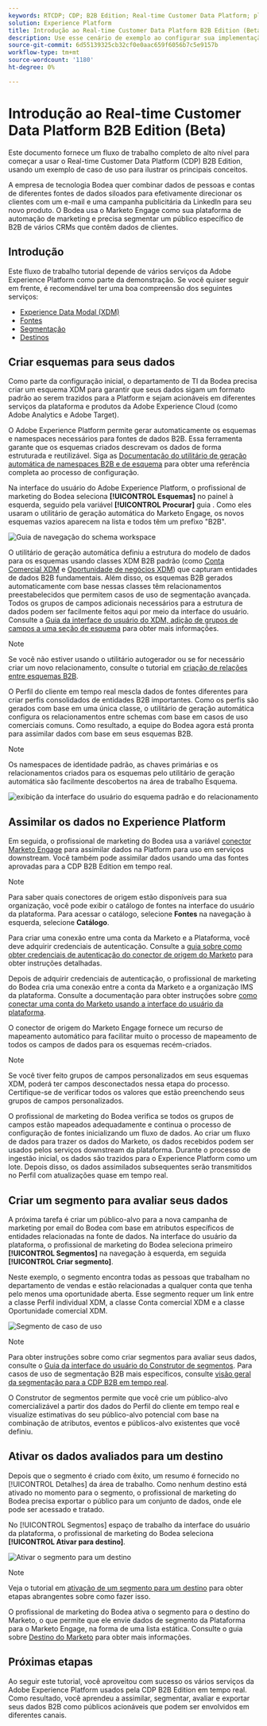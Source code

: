 ```yaml
---
keywords: RTCDP; CDP; B2B Edition; Real-time Customer Data Platform; plataforma de dados do cliente em tempo real; cdp em tempo real; b2b; cdp
solution: Experience Platform
title: Introdução ao Real-time Customer Data Platform B2B Edition (Beta)
description: Use esse cenário de exemplo ao configurar sua implementação do Real-time Customer Data Platform B2B Edition.
source-git-commit: 6d55139325cb32cf0e0aac659f6056b7c5e9157b
workflow-type: tm+mt
source-wordcount: '1180'
ht-degree: 0%

---
```


# Introdução ao Real-time Customer Data Platform B2B Edition (Beta)

Este documento fornece um fluxo de trabalho completo de alto nível para começar a usar o Real-time Customer Data Platform (CDP) B2B Edition, usando um exemplo de caso de uso para ilustrar os principais conceitos.

A empresa de tecnologia Bodea quer combinar dados de pessoas e contas de diferentes fontes de dados siloados para efetivamente direcionar os clientes com um e-mail e uma campanha publicitária da LinkedIn para seu novo produto. O Bodea usa o Marketo Engage como sua plataforma de automação de marketing e precisa segmentar um público específico de B2B de vários CRMs que contêm dados de clientes.

## Introdução

Este fluxo de trabalho tutorial depende de vários serviços da Adobe Experience Platform como parte da demonstração. Se você quiser seguir em frente, é recomendável ter uma boa compreensão dos seguintes serviços:

- [Experience Data Modal (XDM)](../xdm/home.md)
- [Fontes](../sources/home.md)
- [Segmentação](../segmentation/home.md)
- [Destinos](../destinations/home.md)

## Criar esquemas para seus dados

Como parte da configuração inicial, o departamento de TI da Bodea precisa criar um esquema XDM para garantir que seus dados sigam um formato padrão ao serem trazidos para a Platform e sejam acionáveis em diferentes serviços da plataforma e produtos da Adobe Experience Cloud (como Adobe Analytics e Adobe Target).

O Adobe Experience Platform permite gerar automaticamente os esquemas e namespaces necessários para fontes de dados B2B. Essa ferramenta garante que os esquemas criados descrevam os dados de forma estruturada e reutilizável. Siga as [Documentação do utilitário de geração automática de namespaces B2B e de esquema](../sources/connectors/adobe-applications/marketo/marketo-namespaces.md) para obter uma referência completa ao processo de configuração.

Na interface do usuário do Adobe Experience Platform, o profissional de marketing do Bodea seleciona **[!UICONTROL Esquemas]** no painel à esquerda, seguido pela variável **[!UICONTROL Procurar]** guia . Como eles usaram o utilitário de geração automática do Marketo Engage, os novos esquemas vazios aparecem na lista e todos têm um prefixo &quot;B2B&quot;.

![Guia de navegação do schema workspace](./assets/b2b-tutorial/empty-b2b-schemas.png)

O utilitário de geração automática definiu a estrutura do modelo de dados para os esquemas usando classes XDM B2B padrão (como [Conta Comercial XDM](../xdm/classes/b2b/business-account.md) e [Oportunidade de negócios XDM](../xdm/classes/b2b/business-opportunity.md)) que capturam entidades de dados B2B fundamentais. Além disso, os esquemas B2B gerados automaticamente com base nessas classes têm relacionamentos preestabelecidos que permitem casos de uso de segmentação avançada. Todos os grupos de campos adicionais necessários para a estrutura de dados podem ser facilmente feitos aqui por meio da interface do usuário. Consulte a [Guia da interface do usuário do XDM, adição de grupos de campos a uma seção de esquema](../xdm/ui/resources/schemas.md#add-field-groups) para obter mais informações.

>[!NOTE]
> 
>Se você não estiver usando o utilitário autogerador ou se for necessário criar um novo relacionamento, consulte o tutorial em [criação de relações entre esquemas B2B](../xdm/tutorials/relationship-b2b.md).

O Perfil do cliente em tempo real mescla dados de fontes diferentes para criar perfis consolidados de entidades B2B importantes. Como os perfis são gerados com base em uma única classe, o utilitário de geração automática configura os relacionamentos entre schemas com base em casos de uso comerciais comuns. Como resultado, a equipe do Bodea agora está pronta para assimilar dados com base em seus esquemas B2B.

>[!NOTE]
> 
>Os namespaces de identidade padrão, as chaves primárias e os relacionamentos criados para os esquemas pelo utilitário de geração automática são facilmente descobertos na área de trabalho Esquema.
>
>![exibição da interface do usuário do esquema padrão e do relacionamento](./assets/b2b-tutorial/schema-identity-relationship.png)

## Assimilar os dados no Experience Platform

Em seguida, o profissional de marketing do Bodea usa a variável [conector Marketo Engage](../sources/connectors/adobe-applications/marketo/marketo.md) para assimilar dados na Platform para uso em serviços downstream. Você também pode assimilar dados usando uma das fontes aprovadas para a CDP B2B Edition em tempo real.

>[!NOTE]
> 
>Para saber quais conectores de origem estão disponíveis para sua organização, você pode exibir o catálogo de fontes na interface do usuário da plataforma. Para acessar o catálogo, selecione **Fontes** na navegação à esquerda, selecione **Catálogo**.

Para criar uma conexão entre uma conta da Marketo e a Plataforma, você deve adquirir credenciais de autenticação. Consulte a [guia sobre como obter credenciais de autenticação do conector de origem do Marketo](../sources/connectors/adobe-applications/marketo/marketo-auth.md) para obter instruções detalhadas.

Depois de adquirir credenciais de autenticação, o profissional de marketing do Bodea cria uma conexão entre a conta da Marketo e a organização IMS da plataforma. Consulte a documentação para obter instruções sobre [como conectar uma conta do Marketo usando a interface do usuário da plataforma](../sources/tutorials/ui/create/adobe-applications/marketo.md).

O conector de origem do Marketo Engage fornece um recurso de mapeamento automático para facilitar muito o processo de mapeamento de todos os campos de dados para os esquemas recém-criados.

>[!NOTE]
> 
>Se você tiver feito grupos de campos personalizados em seus esquemas XDM, poderá ter campos desconectados nessa etapa do processo. Certifique-se de verificar todos os valores que estão preenchendo seus grupos de campos personalizados.

O profissional de marketing do Bodea verifica se todos os grupos de campos estão mapeados adequadamente e continua o processo de configuração de fontes inicializando um fluxo de dados. Ao criar um fluxo de dados para trazer os dados do Marketo, os dados recebidos podem ser usados pelos serviços downstream da plataforma. Durante o processo de ingestão inicial, os dados são trazidos para o Experience Platform como um lote. Depois disso, os dados assimilados subsequentes serão transmitidos no Perfil com atualizações quase em tempo real.

## Criar um segmento para avaliar seus dados

A próxima tarefa é criar um público-alvo para a nova campanha de marketing por email do Bodea com base em atributos específicos de entidades relacionadas na fonte de dados. Na interface do usuário da plataforma, o profissional de marketing do Bodea seleciona primeiro **[!UICONTROL Segmentos]** na navegação à esquerda, em seguida **[!UICONTROL Criar segmento]**.

Neste exemplo, o segmento encontra todas as pessoas que trabalham no departamento de vendas e estão relacionadas a qualquer conta que tenha pelo menos uma oportunidade aberta. Esse segmento requer um link entre a classe Perfil individual XDM, a classe Conta comercial XDM e a classe Oportunidade comercial XDM.

![Segmento de caso de uso](./assets/b2b-tutorial/use-case-segment.png)

>[!NOTE]
> 
>Para obter instruções sobre como criar segmentos para avaliar seus dados, consulte o [Guia da interface do usuário do Construtor de segmentos](../segmentation/ui/segment-builder.md). Para casos de uso de segmentação B2B mais específicos, consulte [visão geral da segmentação para a CDP B2B em tempo real](./segmentation/b2b.md).

O Construtor de segmentos permite que você crie um público-alvo comercializável a partir dos dados do Perfil do cliente em tempo real e visualize estimativas do seu público-alvo potencial com base na combinação de atributos, eventos e públicos-alvo existentes que você definiu.

## Ativar os dados avaliados para um destino

Depois que o segmento é criado com êxito, um resumo é fornecido no [!UICONTROL Detalhes] da área de trabalho. Como nenhum destino está ativado no momento para o segmento, o profissional de marketing do Bodea precisa exportar o público para um conjunto de dados, onde ele pode ser acessado e tratado.

No [!UICONTROL Segmentos] espaço de trabalho da interface do usuário da plataforma, o profissional de marketing do Bodea seleciona **[!UICONTROL Ativar para destino]**.

![Ativar o segmento para um destino](./assets/b2b-tutorial/activate-to-destination.png)

>[!NOTE]
> 
>Veja o tutorial em [ativação de um segmento para um destino](https://experienceleague.adobe.com/docs/marketo/using/product-docs/core-marketo-concepts/smart-lists-and-static-lists/static-lists/push-an-adobe-experience-cloud-segment-to-a-marketo-static-list.html) para obter etapas abrangentes sobre como fazer isso.

O profissional de marketing do Bodea ativa o segmento para o destino do Marketo, o que permite que ele envie dados de segmento da Plataforma para o Marketo Engage, na forma de uma lista estática. Consulte o guia sobre [Destino do Marketo](https://experienceleague.adobe.com/docs/experience-platform/destinations/catalog/adobe/marketo-engage.html) para obter mais informações.

## Próximas etapas

Ao seguir este tutorial, você aproveitou com sucesso os vários serviços da Adobe Experience Platform usados pela CDP B2B Edition em tempo real. Como resultado, você aprendeu a assimilar, segmentar, avaliar e exportar seus dados B2B como públicos acionáveis que podem ser envolvidos em diferentes canais.
